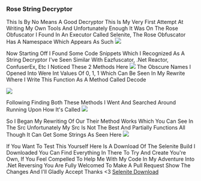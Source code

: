 ### Rose String Decryptor

This Is By No Means A Good Decryptor This Is My Very First Attempt At Writing My Own Tools And Unfortunately Enough It Was On The Rose Obfuscator I Found In An Executor Called Selenite, The Rose Obfuscator Has A Namespace Which Appears As Such
[![](https://cdn.discordapp.com/attachments/1066452941294293044/1104939652714074184/image.png)](https://cdn.discordapp.com/attachments/1066452941294293044/1104939652714074184/image.png)

Now Starting Off I Found Some Code Snippets Which I Recognized As A String Decryptor I've Seen Similar With Eazfuscator, .Net Reactor, ConfuserEx, Etc
I Noticed These 2 Methods Here
[![](https://cdn.discordapp.com/attachments/1066452941294293044/1104940204864843836/image.png)](https://cdn.discordapp.com/attachments/1066452941294293044/1104940204864843836/image.png)
The Obscure Names I Opened Into Were Int Values Of 0, 1, 1 Which Can Be Seen In My Rewrite Where I Write This Function As A Method Called Decode

[![](https://cdn.discordapp.com/attachments/1066452941294293044/1104940307201675414/image.png)](https://cdn.discordapp.com/attachments/1066452941294293044/1104940307201675414/image.png)

Following Finding Both These Methods I Went And Searched Around Running Upon How It's Called
[![](https://cdn.discordapp.com/attachments/1066452941294293044/1104940705090121790/image.png)](https://cdn.discordapp.com/attachments/1066452941294293044/1104940705090121790/image.png)

So I Began My Rewriting Of Our Their Method Works Which You Can See In The Src Unfortunately My Src Is Not The Best And Partially Functions All Though It Can Get Some Strings As Seen Here
[![](https://cdn.discordapp.com/attachments/1066452941294293044/1104940993570152588/342780860_1179653599443581_4911017361900478569_n.png)](https://cdn.discordapp.com/attachments/1066452941294293044/1104940993570152588/342780860_1179653599443581_4911017361900478569_n.png)

If You Want To Test This Yourself Here Is A Download Of The Selenite Build I Downloaded You Can Find Everything In There To Try And Create You're Own, If You Feel Compelled To Help Me With My Code In My Adventure Into .Net Reversing You Are Fully Welcomed To Make A Pull Request Show The Changes And I'll Gladly Accept Thanks <3
[Selenite Download](https://cdn.discordapp.com/attachments/1066452941294293044/1104941399650078750/SeleniteNew.exe "Selenite Download")
